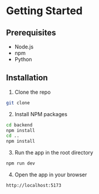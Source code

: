# Getting Started

## Prerequisites
- Node.js
- npm
- Python


## Installation
1. Clone the repo
```sh
git clone
```

2. Install NPM packages
```sh
cd backend
npm install
cd ..
npm install
```

3. Run the app in the root directory
```sh
npm run dev
```

4. Open the app in your browser
```sh
http://localhost:5173
```
